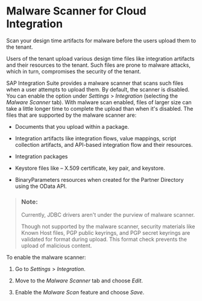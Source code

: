<!-- loio37df65738ad14d44a3f4cfbd810640bc -->

# Malware Scanner for Cloud Integration

Scan your design time artifacts for malware before the users upload them to the tenant.

Users of the tenant upload various design time files like integration artifacts and their resources to the tenant. Such files are prone to malware attacks, which in turn, compromises the security of the tenant.

SAP Integration Suite provides a malware scanner that scans such files when a user attempts to upload them. By default, the scanner is disabled. You can enable the option under *Settings* \> *Integration* \(selecting the *Malware Scanner* tab\). With malware scan enabled, files of larger size can take a little longer time to complete the upload than when it's disabled. The files that are supported by the malware scanner are:

-   Documents that you upload within a package.

-   Integration artifacts like integration flows, value mappings, script collection artifacts, and API-based integration flow and their resources.

-   Integration packages

-   Keystore files like – X.509 certificate, key pair, and keystore.

-   BinaryParameters resources when created for the Partner Directory using the OData API.


> ### Note:  
> Currently, JDBC drivers aren't under the purview of malware scanner.
> 
> Though not supported by the malware scanner, security materials like Known Host files, PGP public keyrings, and PGP secret keyrings are validated for format during upload. This format check prevents the upload of malicious content.

To enable the malware scanner:

1.  Go to *Settings* \> *Integration*.

2.  Move to the *Malware Scanner* tab and choose *Edit*.

3.  Enable the *Malware Scan* feature and choose *Save*.


